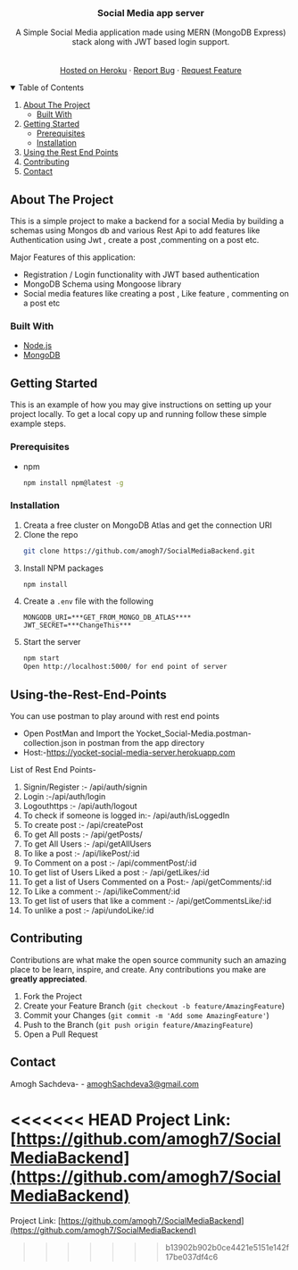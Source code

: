 <!-- PROJECT LOGO -->
<br />
<p align="center">
  <h3 align="center">Social Media app server</h3>
  <p align="center">
A Simple Social Media  application made using MERN (MongoDB Express) stack along with JWT based login support.
    <br />
    <br />
    <br />
     <a href="https://yocket-social-media-server.herokuapp.com/">Hosted on Heroku</a>
    ·
    <a href="https://github.com/amogh7/SocialMediaBackend/issues/new">Report Bug</a>
    ·
    <a href="https://github.com/amogh7/SocialMediaBackend/issues/new">Request Feature</a>
  </p>
</p>
<!-- TABLE OF CONTENTS -->
<details open="open">
  <summary>Table of Contents</summary>
  <ol>
    <li>
      <a href="#about-the-project">About The Project</a>
      <ul>
        <li><a href="#built-with">Built With</a></li>
      </ul>
    </li>
    <li>
      <a href="#getting-started">Getting Started</a>
      <ul>
        <li><a href="#prerequisites">Prerequisites</a></li>
        <li><a href="#installation">Installation</a></li>
      </ul>
    </li>
    <li><a href="#Using-the-Rest-End-Points">Using the Rest End Points</a></li>
    <li><a href="#contributing">Contributing</a></li>
    <li><a href="#contact">Contact</a></li>
  </ol>
</details>

<!-- ABOUT THE PROJECT -->
## About The Project
This is a simple project to make a backend for a social Media by building a schemas using Mongos db and various Rest Api to add features like Authentication using Jwt , create a post ,commenting on a post etc.

Major Features of this application:
* Registration / Login functionality with JWT based authentication
* MongoDB Schema using Mongoose library 
* Social media features like creating a post , Like feature , commenting on a post etc
  
### Built With

* [Node.js](https://nodejs.org/en/)
* [MongoDB](https://www.mongodb.com/)

<!-- GETTING STARTED -->
## Getting Started

This is an example of how you may give instructions on setting up your project locally.
To get a local copy up and running follow these simple example steps.

### Prerequisites
* npm
  ```sh
  npm install npm@latest -g
  ```

### Installation

1. Creata a free cluster on MongoDB Atlas and get the connection URI
2. Clone the repo
   ```sh
   git clone https://github.com/amogh7/SocialMediaBackend.git
   ```
3. Install NPM packages
   ```sh
   npm install 
   ```
4. Create a `.env` file with the following
    ```
    MONGODB_URI=***GET_FROM_MONGO_DB_ATLAS****
    JWT_SECRET=***ChangeThis***
    ```
6. Start the server
   ```sh
   npm start
   Open http://localhost:5000/ for end point of server
   ```
   
<!-- Using the Rest End Points -->
## Using-the-Rest-End-Points
You can use postman to play around with rest end points
* Open PostMan and Import the Yocket_Social-Media.postman-collection.json in postman from the app directory
* Host:-https://yocket-social-media-server.herokuapp.com

List of Rest End Points-
1) Signin/Register :- /api/auth/signin
2) Login :-/api/auth/login
3) Logouthttps :- /api/auth/logout
4) To check if someone is logged in:- /api/auth/isLoggedIn
5) To create post :- /api/createPost
6) To get All posts :-  /api/getPosts/
7) To get All Users :- /api/getAllUsers
8) To like a post :-   /api/likePost/:id
9) To Comment on a post :- /api/commentPost/:id
10) To get list of Users Liked a post :- /api/getLikes/:id
11) To get a list of Users Commented on a Post:- /api/getComments/:id
12) To Like a comment :- /api/likeComment/:id
13) To get list of users that like a comment :- /api/getCommentsLike/:id
14)  To unlike a post :- /api/undoLike/:id

<!-- CONTRIBUTING -->
## Contributing

Contributions are what make the open source community such an amazing place to be learn, inspire, and create. Any contributions you make are **greatly appreciated**.

1. Fork the Project
2. Create your Feature Branch (`git checkout -b feature/AmazingFeature`)
3. Commit your Changes (`git commit -m 'Add some AmazingFeature'`)
4. Push to the Branch (`git push origin feature/AmazingFeature`)
5. Open a Pull Request






<!-- CONTACT -->
## Contact

Amogh Sachdeva- - amoghSachdeva3@gmail.com

<<<<<<< HEAD
Project Link: [https://github.com/amogh7/SocialMediaBackend](https://github.com/amogh7/SocialMediaBackend)
=======
Project Link: [https://github.com/amogh7/SocialMediaBackend](https://github.com/amogh7/SocialMediaBackend)
>>>>>>> b13902b902b0ce4421e5151e142f17be037df4c6
